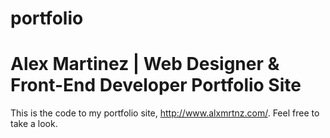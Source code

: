 portfolio
=========
# Alex Martinez | Web Designer & Front-End Developer Portfolio Site

This is the code to my portfolio site, http://www.alxmrtnz.com/. Feel free to take a look.
